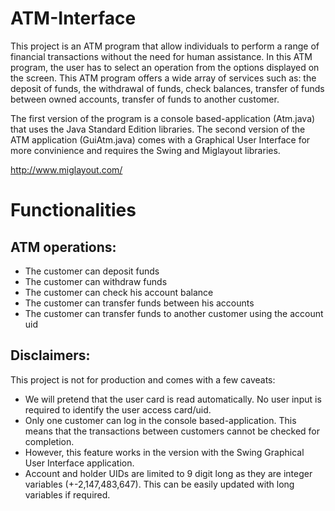 # ATM-Interface
This project is an ATM program that allow individuals to perform a range of financial transactions without the need for human assistance. 
In this ATM program, the user has to select an operation from the options displayed on the screen.
This ATM program offers a wide array of services such as: the deposit of funds, the withdrawal of funds, check balances, transfer of funds between owned accounts, transfer of funds to another customer.

The first version of the program is a console based-application (Atm.java) that uses the Java Standard Edition libraries. The second version of the ATM application (GuiAtm.java) comes with a Graphical User Interface for more convinience and requires the Swing and Miglayout libraries.

http://www.miglayout.com/

# Functionalities
## ATM operations:
  - The customer can deposit funds
  - The customer can withdraw funds
  - The customer can check his account balance
  - The customer can transfer funds between his accounts
  - The customer can transfer funds to another customer using the account uid

## Disclaimers:
This project is not for production and comes with a few caveats:
  - We will pretend that the user card is read automatically. No user input is required to identify the user access card/uid.
  - Only one customer can log in the console based-application. This means that the transactions between customers cannot be checked for completion.
  - However, this feature works in the version with the Swing Graphical User Interface application.
  - Account and holder UIDs are limited to 9 digit long as they are integer variables (+-2,147,483,647). This can be easily updated with long variables if required.

